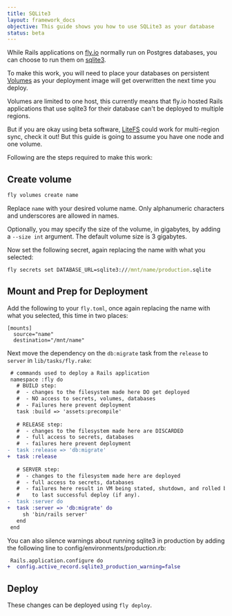 ```yaml
---
title: SQLite3
layout: framework_docs
objective: This guide shows you how to use SQLite3 as your database
status: beta
---
```


While Rails applications on [fly.io](https://fly.io) normally run on Postgres databases, you can
choose to run them on [sqlite3](https://www.sqlite.org/index.html).

To make this work, you will need to place your databases on persistent [Volumes](https://www.sqlite.org/index.html)
as your deployment image will get overwritten the next time you deploy.

Volumes are limited to one host, this currently means that fly.io hosted Rails applications that use
sqlite3 for their database can't be deployed to multiple regions.

But if you are okay using beta software, [LiteFS](/docs/litefs) could work for multi-region sync, check it out! But this guide is going to assume you have one node and one volume.

Following are the steps required to make this work:

## Create volume

```cmd
fly volumes create name
```

Replace `name` with your desired volume name.  Only alphanumeric characters and
underscores are allowed in names.

Optionally, you may specify the size of the volume, in gigabytes, by adding a `--size int` argument.
The default volume size is 3 gigabytes.

Now set the following secret, again replacing the name with what you selected:

```cmd
fly secrets set DATABASE_URL=sqlite3:///mnt/name/production.sqlite
```

## Mount and Prep for Deployment

Add the following to your `fly.toml`, once again replacing the name with what you selected, this
time in two places:

```
[mounts]
  source="name"
  destination="/mnt/name"
```

Next move the dependency on the `db:migrate` task from the `release` to `server` in `lib/tasks/fly.rake`:

```diff
 # commands used to deploy a Rails application
 namespace :fly do
   # BUILD step:
   #  - changes to the filesystem made here DO get deployed
   #  - NO access to secrets, volumes, databases
   #  - Failures here prevent deployment
   task :build => 'assets:precompile'
 
   # RELEASE step:
   #  - changes to the filesystem made here are DISCARDED
   #  - full access to secrets, databases
   #  - failures here prevent deployment
-  task :release => 'db:migrate'
+  task :release
 
   # SERVER step:
   #  - changes to the filesystem made here are deployed
   #  - full access to secrets, databases
   #  - failures here result in VM being stated, shutdown, and rolled back
   #    to last successful deploy (if any).
-  task :server do
+  task :server => 'db:migrate' do
     sh 'bin/rails server'
   end
 end
```

You can also silence warnings about running sqlite3 in production by adding the following line to
config/environments/production.rb:

```diff
 Rails.application.configure do
+  config.active_record.sqlite3_production_warning=false
```

## Deploy

These changes can be deployed using `fly deploy`.


